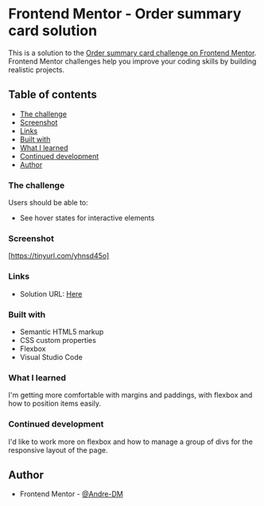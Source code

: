 # Frontend Mentor - Order summary card solution

This is a solution to the [Order summary card challenge on Frontend Mentor](https://www.frontendmentor.io/challenges/order-summary-component-QlPmajDUj). Frontend Mentor challenges help you improve your coding skills by building realistic projects. 

## Table of contents

  - [The challenge](#the-challenge)
  - [Screenshot](#screenshot)
  - [Links](#links)
  - [Built with](#built-with)
  - [What I learned](#what-i-learned)
  - [Continued development](#continued-development)
- [Author](#author)


### The challenge

Users should be able to:

- See hover states for interactive elements

### Screenshot

[https://tinyurl.com/yhnsd45o]

### Links

- Solution URL: [Here](https://www.frontendmentor.io/challenges/order-summary-component-QlPmajDUj/hub/solution-with-css-flexbox-1jKIjo20N)

### Built with

- Semantic HTML5 markup
- CSS custom properties
- Flexbox
- Visual Studio Code

### What I learned

I'm getting more comfortable with margins and paddings, with flexbox and how to position items easily.

### Continued development

I'd like to work more on flexbox and how to manage a group of divs for the responsive layout of the page.

## Author

- Frontend Mentor - [@Andre-DM](https://www.frontendmentor.io/profile/Andre-DM)
